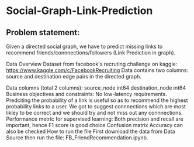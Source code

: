 # Social-Graph-Link-Prediction
## Problem statement:
Given a directed social graph, we have to predict missing links to recommend friends/connnections/followers (Link Prediction in graph).

Data Overview
Dataset from facebook's recruting challenge on kaggle: https://www.kaggle.com/c/FacebookRecruiting
Data contains two columns: source and destination edge pairs in the directed graph.

Data columns (total 2 columns):
source_node int64
destination_node int64
Business objectives and constraints:
No low-latency requirements.
Predciting the probability of a link is useful so as to recommend the highest probability links to a user.
We got to suggest connnections which are most likley to be correct and we should try and not miss out any connnections.
Performance metric for supervised learning:
Both precision and recall are important, hence F1 score is good choice
Confusion matrix
Accuracy can also be checked
How to run the file
First download the data from Data Source then run the file: FB_FriendRecommendation.ipynb.
